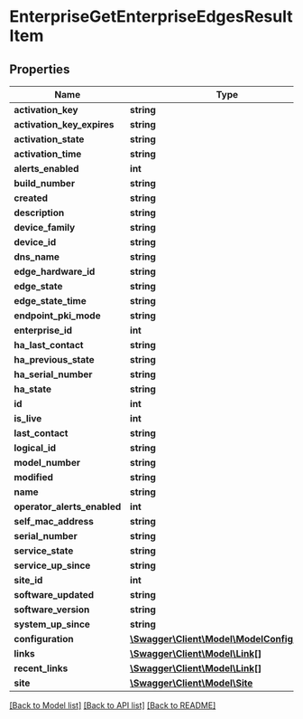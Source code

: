 # EnterpriseGetEnterpriseEdgesResultItem

## Properties
Name | Type | Description | Notes
------------ | ------------- | ------------- | -------------
**activation_key** | **string** |  | [optional] 
**activation_key_expires** | **string** |  | [optional] 
**activation_state** | **string** |  | [optional] 
**activation_time** | **string** |  | [optional] 
**alerts_enabled** | **int** |  | [optional] 
**build_number** | **string** |  | [optional] 
**created** | **string** |  | [optional] 
**description** | **string** |  | [optional] 
**device_family** | **string** |  | [optional] 
**device_id** | **string** |  | [optional] 
**dns_name** | **string** |  | [optional] 
**edge_hardware_id** | **string** |  | [optional] 
**edge_state** | **string** |  | [optional] 
**edge_state_time** | **string** |  | [optional] 
**endpoint_pki_mode** | **string** |  | [optional] 
**enterprise_id** | **int** |  | [optional] 
**ha_last_contact** | **string** |  | [optional] 
**ha_previous_state** | **string** |  | [optional] 
**ha_serial_number** | **string** |  | [optional] 
**ha_state** | **string** |  | [optional] 
**id** | **int** |  | [optional] 
**is_live** | **int** |  | [optional] 
**last_contact** | **string** |  | [optional] 
**logical_id** | **string** |  | [optional] 
**model_number** | **string** |  | [optional] 
**modified** | **string** |  | [optional] 
**name** | **string** |  | [optional] 
**operator_alerts_enabled** | **int** |  | [optional] 
**self_mac_address** | **string** |  | [optional] 
**serial_number** | **string** |  | [optional] 
**service_state** | **string** |  | [optional] 
**service_up_since** | **string** |  | [optional] 
**site_id** | **int** |  | [optional] 
**software_updated** | **string** |  | [optional] 
**software_version** | **string** |  | [optional] 
**system_up_since** | **string** |  | [optional] 
**configuration** | [**\Swagger\Client\Model\ModelConfiguration**](ModelConfiguration.md) |  | [optional] 
**links** | [**\Swagger\Client\Model\Link[]**](Link.md) |  | [optional] 
**recent_links** | [**\Swagger\Client\Model\Link[]**](Link.md) |  | [optional] 
**site** | [**\Swagger\Client\Model\Site**](Site.md) |  | [optional] 

[[Back to Model list]](../README.md#documentation-for-models) [[Back to API list]](../README.md#documentation-for-api-endpoints) [[Back to README]](../README.md)


